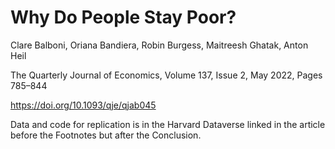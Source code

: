 # Why Do People Stay Poor?


Clare Balboni,  Oriana Bandiera,  Robin Burgess,  Maitreesh Ghatak,  Anton Heil

The Quarterly Journal of Economics, Volume 137, Issue 2, May 2022, Pages 785–844

https://doi.org/10.1093/qje/qjab045

Data and code for replication is in the Harvard Dataverse linked in the article before the Footnotes but after the Conclusion.
